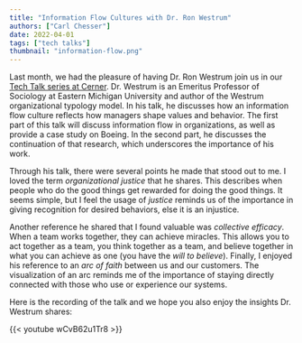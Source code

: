 ```yaml
---
title: "Information Flow Cultures with Dr. Ron Westrum"
authors: ["Carl Chesser"]
date: 2022-04-01
tags: ["tech talks"]
thumbnail: "information-flow.png"
---
```


Last month, we had the pleasure of having Dr. Ron Westrum join us in our [Tech Talk series at Cerner](/tech-talks). Dr. Westrum is an Emeritus Professor of Sociology at Eastern Michigan University and author of the Westrum organizational typology model. In his talk, he discusses how an information flow culture reflects how managers shape values and behavior.  The first part of this talk will discuss information flow in organizations, as well as provide a case study on Boeing. In the second part, he discusses the continuation of that research, which underscores the importance of his work.

Through his talk, there were several points he made that stood out to me. I loved the term _organizational justice_ that he shares. This describes when people who do the good things get rewarded for doing the good things. It seems simple, but I feel the usage of _justice_ reminds us of the importance in giving recognition for desired behaviors, else it is an injustice. 

Another reference he shared that I found valuable was _collective efficacy_. When a team works together, they can achieve miracles. This allows you to act together as a team, you think together as a team, and believe together in what you can achieve as one (you have the _will to believe_). Finally, I enjoyed his reference to an _arc of faith_ between us and our customers. The visualization of an arc reminds me of the importance of staying directly connected with those who use or experience our systems.

Here is the recording of the talk and we hope you also enjoy the insights Dr. Westrum shares:

{{< youtube wCvB62u1Tr8 >}}